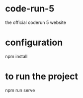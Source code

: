 # code-run-5
 the official coderun 5 website
# configuration
 npm install
# to run the project
 npm run serve
